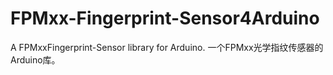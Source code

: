 # FPMxx-Fingerprint-Sensor4Arduino
A FPMxxFingerprint-Sensor library for Arduino. 一个FPMxx光学指纹传感器的Arduino库。

